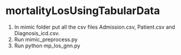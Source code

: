 # mortalityLosUsingTabularData
1. In mimic folder put all the csv files Admission.csv, Patient.csv and Diagnosis_icd.csv.
2. Run mimic_preprocess.py
3. Run python mp_los_gnn.py
